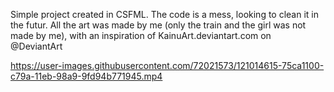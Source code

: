 Simple project created in CSFML.
The code is a mess, looking to clean it in the futur.
All the art was made by me (only the train and the girl was not made by me), with an inspiration of KainuArt.deviantart.com on @DeviantArt

https://user-images.githubusercontent.com/72021573/121014615-75ca1100-c79a-11eb-98a9-9fd94b771945.mp4

